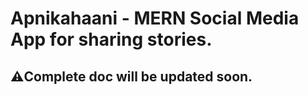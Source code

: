 # Apnikahaani - MERN Social Media App for sharing stories.

## ⚠️Complete doc will be updated soon.
